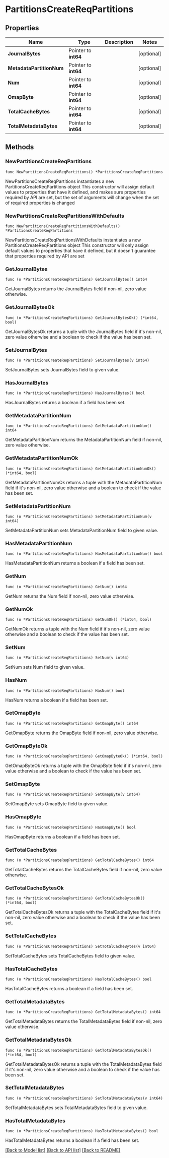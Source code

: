 # PartitionsCreateReqPartitions

## Properties

Name | Type | Description | Notes
------------ | ------------- | ------------- | -------------
**JournalBytes** | Pointer to **int64** |  | [optional] 
**MetadataPartitionNum** | Pointer to **int64** |  | [optional] 
**Num** | Pointer to **int64** |  | [optional] 
**OmapByte** | Pointer to **int64** |  | [optional] 
**TotalCacheBytes** | Pointer to **int64** |  | [optional] 
**TotalMetadataBytes** | Pointer to **int64** |  | [optional] 

## Methods

### NewPartitionsCreateReqPartitions

`func NewPartitionsCreateReqPartitions() *PartitionsCreateReqPartitions`

NewPartitionsCreateReqPartitions instantiates a new PartitionsCreateReqPartitions object
This constructor will assign default values to properties that have it defined,
and makes sure properties required by API are set, but the set of arguments
will change when the set of required properties is changed

### NewPartitionsCreateReqPartitionsWithDefaults

`func NewPartitionsCreateReqPartitionsWithDefaults() *PartitionsCreateReqPartitions`

NewPartitionsCreateReqPartitionsWithDefaults instantiates a new PartitionsCreateReqPartitions object
This constructor will only assign default values to properties that have it defined,
but it doesn't guarantee that properties required by API are set

### GetJournalBytes

`func (o *PartitionsCreateReqPartitions) GetJournalBytes() int64`

GetJournalBytes returns the JournalBytes field if non-nil, zero value otherwise.

### GetJournalBytesOk

`func (o *PartitionsCreateReqPartitions) GetJournalBytesOk() (*int64, bool)`

GetJournalBytesOk returns a tuple with the JournalBytes field if it's non-nil, zero value otherwise
and a boolean to check if the value has been set.

### SetJournalBytes

`func (o *PartitionsCreateReqPartitions) SetJournalBytes(v int64)`

SetJournalBytes sets JournalBytes field to given value.

### HasJournalBytes

`func (o *PartitionsCreateReqPartitions) HasJournalBytes() bool`

HasJournalBytes returns a boolean if a field has been set.

### GetMetadataPartitionNum

`func (o *PartitionsCreateReqPartitions) GetMetadataPartitionNum() int64`

GetMetadataPartitionNum returns the MetadataPartitionNum field if non-nil, zero value otherwise.

### GetMetadataPartitionNumOk

`func (o *PartitionsCreateReqPartitions) GetMetadataPartitionNumOk() (*int64, bool)`

GetMetadataPartitionNumOk returns a tuple with the MetadataPartitionNum field if it's non-nil, zero value otherwise
and a boolean to check if the value has been set.

### SetMetadataPartitionNum

`func (o *PartitionsCreateReqPartitions) SetMetadataPartitionNum(v int64)`

SetMetadataPartitionNum sets MetadataPartitionNum field to given value.

### HasMetadataPartitionNum

`func (o *PartitionsCreateReqPartitions) HasMetadataPartitionNum() bool`

HasMetadataPartitionNum returns a boolean if a field has been set.

### GetNum

`func (o *PartitionsCreateReqPartitions) GetNum() int64`

GetNum returns the Num field if non-nil, zero value otherwise.

### GetNumOk

`func (o *PartitionsCreateReqPartitions) GetNumOk() (*int64, bool)`

GetNumOk returns a tuple with the Num field if it's non-nil, zero value otherwise
and a boolean to check if the value has been set.

### SetNum

`func (o *PartitionsCreateReqPartitions) SetNum(v int64)`

SetNum sets Num field to given value.

### HasNum

`func (o *PartitionsCreateReqPartitions) HasNum() bool`

HasNum returns a boolean if a field has been set.

### GetOmapByte

`func (o *PartitionsCreateReqPartitions) GetOmapByte() int64`

GetOmapByte returns the OmapByte field if non-nil, zero value otherwise.

### GetOmapByteOk

`func (o *PartitionsCreateReqPartitions) GetOmapByteOk() (*int64, bool)`

GetOmapByteOk returns a tuple with the OmapByte field if it's non-nil, zero value otherwise
and a boolean to check if the value has been set.

### SetOmapByte

`func (o *PartitionsCreateReqPartitions) SetOmapByte(v int64)`

SetOmapByte sets OmapByte field to given value.

### HasOmapByte

`func (o *PartitionsCreateReqPartitions) HasOmapByte() bool`

HasOmapByte returns a boolean if a field has been set.

### GetTotalCacheBytes

`func (o *PartitionsCreateReqPartitions) GetTotalCacheBytes() int64`

GetTotalCacheBytes returns the TotalCacheBytes field if non-nil, zero value otherwise.

### GetTotalCacheBytesOk

`func (o *PartitionsCreateReqPartitions) GetTotalCacheBytesOk() (*int64, bool)`

GetTotalCacheBytesOk returns a tuple with the TotalCacheBytes field if it's non-nil, zero value otherwise
and a boolean to check if the value has been set.

### SetTotalCacheBytes

`func (o *PartitionsCreateReqPartitions) SetTotalCacheBytes(v int64)`

SetTotalCacheBytes sets TotalCacheBytes field to given value.

### HasTotalCacheBytes

`func (o *PartitionsCreateReqPartitions) HasTotalCacheBytes() bool`

HasTotalCacheBytes returns a boolean if a field has been set.

### GetTotalMetadataBytes

`func (o *PartitionsCreateReqPartitions) GetTotalMetadataBytes() int64`

GetTotalMetadataBytes returns the TotalMetadataBytes field if non-nil, zero value otherwise.

### GetTotalMetadataBytesOk

`func (o *PartitionsCreateReqPartitions) GetTotalMetadataBytesOk() (*int64, bool)`

GetTotalMetadataBytesOk returns a tuple with the TotalMetadataBytes field if it's non-nil, zero value otherwise
and a boolean to check if the value has been set.

### SetTotalMetadataBytes

`func (o *PartitionsCreateReqPartitions) SetTotalMetadataBytes(v int64)`

SetTotalMetadataBytes sets TotalMetadataBytes field to given value.

### HasTotalMetadataBytes

`func (o *PartitionsCreateReqPartitions) HasTotalMetadataBytes() bool`

HasTotalMetadataBytes returns a boolean if a field has been set.


[[Back to Model list]](../README.md#documentation-for-models) [[Back to API list]](../README.md#documentation-for-api-endpoints) [[Back to README]](../README.md)



